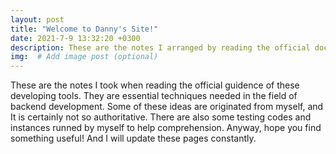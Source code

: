 ```yaml
---
layout: post
title: "Welcome to Danny's Site!"
date: 2021-7-9 13:32:20 +0300
description: These are the notes I arranged by reading the official documents. Hope you’ll find something useful! # Add post description (optional)
img:  # Add image post (optional)
---
```

These are the notes I took when reading the official guidence of these developing tools. They are essential techniques needed in the field of backend development.  Some of these ideas are originated from myself, and It is certainly not so authoritative. There are also some testing codes and instances runned by myself to help comprehension. Anyway, hope you find something useful! And I will update these pages constantly.



